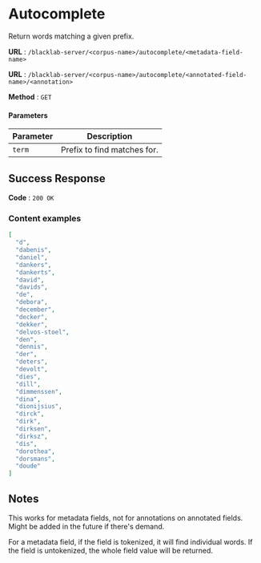 # Autocomplete

Return words matching a given prefix.

**URL** : `/blacklab-server/<corpus-name>/autocomplete/<metadata-field-name>`

**URL** : `/blacklab-server/<corpus-name>/autocomplete/<annotated-field-name>/<annotation>`

**Method** : `GET`

#### Parameters

| Parameter   | Description                 |
|-------------|-----------------------------|
| `term`      | Prefix to find matches for. |


## Success Response

**Code** : `200 OK`

### Content examples

```json
[
  "d",
  "dabenis",
  "daniel",
  "dankers",
  "dankerts",
  "david",
  "davids",
  "de",
  "debora",
  "december",
  "decker",
  "dekker",
  "delvos-stoel",
  "den",
  "dennis",
  "der",
  "deters",
  "devolt",
  "dies",
  "dill",
  "dimmenssen",
  "dina",
  "dionijsius",
  "dirck",
  "dirk",
  "dirksen",
  "dirksz",
  "dis",
  "dorothea",
  "dorsmans",
  "doude"
]
```

## Notes

This works for metadata fields, not for annotations on annotated fields. Might be added in the future if there's demand.

For a metadata field, if the field is tokenized, it will find individual words. If the field is untokenized, the whole field value will be returned.

